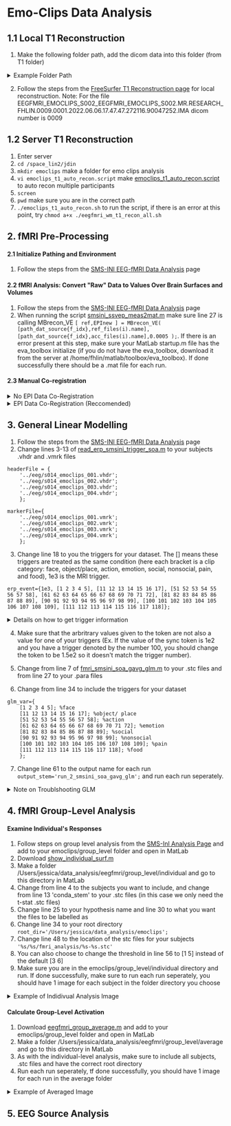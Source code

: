 # Emo-Clips Data Analysis 
## 1.1 Local T1 Reconstruction
1. Make the following folder path, add the dicom data into this folder (from T1 folder)
<details><summary>Example Folder Path</summary>
<img width="1205" alt="Screen Shot 2024-04-18 at 2 25 09 PM" src="https://github.com/Lin-Brain-Lab/fMRI-Analysis-For-Mac/assets/157174338/6b64a7b0-14d5-4373-a74c-b7e02c6243b4">
</details>

2. Follow the steps from the [FreeSurfer T1 Reconstruction page](https://github.com/Lin-Brain-Lab/fMRI-Analysis-For-Mac/blob/main/2.%20FreeSurfer%20T1%20Reconstruction.md) for local reconstruction. Note: For the file EEGFMRI_EMOCLIPS_S002_EEGFMRI_EMOCLIPS_S002.MR.RESEARCH_FHLIN.0009.0001.2022.06.06.17.47.47.272116.90047252.IMA
dicom number is 0009

## 1.2 Server T1 Reconstruction
1. Enter server
2. `cd /space_lin2/jdin`
3. `mkdir emoclips` make a folder for emo clips analysis
4. `vi emoclips_t1_auto_recon.script` make [emoclips_t1_auto_recon.script](https://github.com/Lin-Brain-Lab/fMRI-Analysis-For-Mac/blob/main/Scripts/Emo-Clips%20Analysis/emoclips_t1_auto_recon.script) to auto recon multiple participants
5. `screen`
6. `pwd` make sure you are in the correct path
7. `./emoclips_t1_auto_recon.sh` to run the script, if there is an error at this point, try `chmod a+x ./eegfmri_wm_t1_recon_all.sh`

## 2. fMRI Pre-Processing
#### 2.1 Initialize Pathing and Environment 
1. Follow the steps from the [SMS-INI EEG-fMRI Data Analysis](https://github.com/Lin-Brain-Lab/fMRI-Analysis-For-Mac/blob/main/6.%20SMS-INI%20EEG-fMRI%20Data%20Analysis.md) page

#### 2.2 fMRI Analysis: Convert "Raw" Data to Values Over Brain Surfaces and Volumes 
1. Follow the steps from the [SMS-INI EEG-fMRI Data Analysis](https://github.com/Lin-Brain-Lab/fMRI-Analysis-For-Mac/blob/main/6.%20SMS-INI%20EEG-fMRI%20Data%20Analysis.md) page
2. When running the script [smsini_ssvep_meas2mat.m](https://github.com/fahsuanlin/labmanual/blob/master/scripts/smsini_ssvep_meas2mat.m) make sure line 27 is calling MBrecon_VE `[ ref,EPInew ] = MBrecon_VE( [path_dat_source{f_idx},ref_files(i).name],[path_dat_source{f_idx},acc_files(i).name],0.0005 );`. If there is an error present at this step, make sure your MatLab startup.m file has the eva_toolbox initialize (if you do not have the eva_toolbox, download it from the server at /home/fhlin/matlab/toolbox/eva_toolbox). If done successfully there should be a .mat file for each run.

#### 2.3 Manual Co-registration 
<details> <summary> No EPI Data Co-Registration </summary>
## No EPI Data Co-Registration 
  
1. Run [smsini_ssvep_make_ref.m](https://github.com/fahsuanlin/labmanual/blob/master/scripts/smsini_ssvep_make_ref.m), if done successfully, there should be a .mgh file for each run.
2. Download the [bb_register_init.dat](https://github.com/fahsuanlin/labmanual/blob/master/scripts/bb_register_init.dat) initial registration matrix file and copy the contents into a bb_register_epi_01.dat bb_register_epi_02.dat and bb_register_epi_03.dat (for each run). Make sure to change the subject ID to the one you are working on and add it to your subjects fmri_analysis folder
3. Download [register_init_epi.m](https://github.com/fahsuanlin/labmanual/blob/master/scripts/register_init_epi.m) and add it your subjects fmri_analysis folder.
4. Change line 3 to your subject ID and from line 8 to the respective registration and .mgh file for the run
```
file_overlay_register='./bb_register_epi_01.dat';
file_overlay_vol='mb_run_1_ref.mgh';
```
4. Change lines 13, and 16 to your subject directory and location of your orig.mgz and run, if done successfully there should be a Figure 1 pop-up, click on a region of the brain in Figure 1 and there should be a Figure 2 pop-up of the co-registration. Click the g-key then the k-key to have the GUI popup. You should then be able to move the registration to manually correct it. After you have corrected the co-registration, click 'Export' 
<details><summary>Example of Figure  1 & 2</summary>
Note: For better viewing, change the threshold max to 2. You can also click on and rotate Figure 1 to better adjust the co-registration in Figure 2, as the orientation of Figure 2 moves in relation to Figure 1. 
<img width="488" alt="Screenshot 2024-06-12 at 12 45 07 PM" src="https://github.com/Lin-Brain-Lab/fMRI-Analysis-For-Mac/assets/157174338/77c2ea02-0257-4a74-8103-00910fcce7ab">
<img width="871" alt="Screenshot 2024-06-12 at 12 45 32 PM" src="https://github.com/Lin-Brain-Lab/fMRI-Analysis-For-Mac/assets/157174338/e7f9b699-dac0-4b6a-be69-d2bf4ae9ca1d">
<img width="341" alt="Screenshot 2024-06-12 at 12 46 01 PM" src="https://github.com/Lin-Brain-Lab/fMRI-Analysis-For-Mac/assets/157174338/edbb85d7-df93-4479-9a76-f9404b94f8b3">
<img width="220" alt="Screenshot 2024-06-12 at 12 46 19 PM" src="https://github.com/Lin-Brain-Lab/fMRI-Analysis-For-Mac/assets/157174338/0b480cea-c733-4f4c-8c0c-df3e8c46c450">     
</details>

5. In the MatLab command window type `r*overlay_xfm` the output should be a matrix as such 
```
    0.0420    0.9680    0.2479    6.8547
    0.0262   -0.2492    0.9681  -60.9387
   -0.9988    0.0342    0.0359  -22.3622
         0         0         0    1.0000
```
then copy this into your bb_register_epi_01.dat (depending on the run you are working on) in replacment of the current matrix, it should now look as such, then save. It is also important that the two numbers after the subject ID are 5 (this is for the resolution of the image)
```
s001
5
5
0.250000
    0.0420    0.9680    0.2479    6.8547
    0.0262   -0.2492    0.9681  -60.9387
   -0.9988    0.0342    0.0359  -22.3622
         0         0         0    1.0000
round
```
6. Repeat steps 4-5 for each run
7. In terminal `tcsh` then `source .cshrc` then `cd /Users/jessica/data_analysis/emoclips/s001/fmri_analysis` then `setenv SUBJECTS_DIR /Users/jessica/data_analysis/emoclips/subjects` then create a script `vi s001_bb_register.script` with the contents of this script being as such, to allow for all runs. 
```
bbregister --s s001 --mov mb_run_1_ref.mgh --init-reg bb_register_epi_01.dat --reg bb_register_epi_01.dat --bold
bbregister --s s001 --mov mb_run_2_ref.mgh --init-reg bb_register_epi_02.dat --reg bb_register_epi_02.dat --bold
bbregister --s s001 --mov mb_run_3_ref.mgh --init-reg bb_register_epi_03.dat --reg bb_register_epi_03.dat --bold
```
8. `./s001_bb_register.script` to run the the script (Note: if there is a permissions error at this point, try `chmod a+x s001_bb_register.script`)
9. Run the following lines seperately to check your results for each run in freeview
```
tkregisterfv --mov mb_run_1_ref.mgh --reg bb_register_epi_01.dat --surfs  --sd /Users/jessica/data_analysis/emoclips/subjects
tkregisterfv --mov mb_run_2_ref.mgh --reg bb_register_epi_02.dat --surfs  --sd /Users/jessica/data_analysis/emoclips/subjects
tkregisterfv --mov mb_run_3_ref.mgh --reg bb_register_epi_03.dat --surfs  --sd /Users/jessica/data_analysis/emoclips/subjects
```
<details><summary>Example of Co-Registration Check in Freeview</summary>
Note: Click on orig.mgz in the top left corner to add it to the image overlay and change the mb_run_1_ref.mgh colour map to heat.
<img width="889" alt="Screenshot 2024-06-12 at 1 12 57 PM" src="https://github.com/Lin-Brain-Lab/fMRI-Analysis-For-Mac/assets/157174338/bb8e0a2a-2115-45e5-8d00-f9b1c0516679">
</details>

12. Next, run [smsini_ssvep_make_acc_surf.m](https://github.com/fahsuanlin/labmanual/blob/master/scripts/smsini_ssvep_make_acc_surf.m) make sure that lines 15-19 have the correct register files (that you just updated the matrix of in the previous steps)
```
file_register={
'bb_register_epi_01.dat';
'bb_register_epi_01.dat';
'bb_register_epi_01.dat';
};
```
</details>

<details> <summary> EPI Data Co-Registration (Reccomended) </summary>
## EPI Data Co-Registration 

1. Download all epi data files (Ex. epi1, epi2, epi3) and add all data to a dicom folder in the following path: Users/jessica/data_analysis/emoclips/s010/fmri_data/dicom
2. `tcsh`
3. `source .cshrc`
4. `setenv SUBJECTS_DIR /Users/jessica/data_analysis/emoclips/subjects`
5. `cd /Users/jessica/data_analysis/emoclips/s010/fmri_data`
6. `mkdir unpack`
7. `cd unpack/`
8. `vi unpack.rule` and write the following for each dicom scan
```
05 bold nii f.nii
14 bold nii f.nii
23 bold nii f.nii
```
10. `unpacksdcmdir -src ../dicom -targ . -cfg ./unpack.rule` if done successfully, there should be a f.nii file for each scan in the path /Users/jessica/data_analysis/emoclips/s010/fmri_data/unpack/bold/005
11. Download [epi_make_ref.m](https://github.com/Lin-Brain-Lab/fMRI-Analysis-For-Mac/blob/main/Scripts/Emo-Clips%20Analysis/2.%20EPI%20Co-Registration/s2_epi_make_ref.m) and add it to your subjects fmri_analysis folder
12. Change from line 3 to include the f.nii file of each scan. Make sure your directory is your subjects fmri_analysis folder and run. If done successfully, there should be a .mgh file for each scan, "epi_005_f.mgh" "epi_014_f.mgh" "epi_023_f.mgh"
```
ref_mat={
'../fmri_data/unpack/bold/005/f.nii';
'../fmri_data/unpack/bold/014/f.nii';
'../fmri_data/unpack/bold/023/f.nii';
};
```
12. Download [register_init_epi_blipup.m](https://github.com/fahsuanlin/labmanual/blob/master/scripts/register_init_epi_blipup.m) and [bb_register_blipup_init.dat](https://github.com/fahsuanlin/labmanual/blob/master/scripts/bb_register_blipup_init.dat) add it to your subjects fmri_analysis folder. Copy the contents of the blipup initilization matrix into a new registration file specific for a dicom scan, 'bb_register_blipup_init_005' (make sure to change the subject ID in the initilization matrix file)
13. Make sure lines 8 and 9 have the correct initilization and .mgh file
```
file_overlay_register='./bb_register_blipup_005.dat';
file_overlay_vol='epi_005_f.mgh';
```
14. Change line 3 to your subject ID, line 13 to your subject directory and line 16 to the location of your subjects orig.mgz file and run. If done successfully, there should be a Figure 1 pop-up, if you click on Figure 1 there should be a Figure 2 pop-up. Click the g and k keys to have a GUI to manually correct the registration if needed. When you are satisfied with the registration click "Export"
<details> <summary>Figure 1 and 2 Example</summary>
<img width="370" alt="Screenshot 2024-07-04 at 12 13 01 PM" src="https://github.com/Lin-Brain-Lab/fMRI-Analysis-For-Mac/assets/157174338/95b1e97f-ee3b-4590-84d0-9c3efdc30eea">
<img width="702" alt="Screenshot 2024-07-04 at 12 16 02 PM" src="https://github.com/Lin-Brain-Lab/fMRI-Analysis-For-Mac/assets/157174338/d259067d-4973-4390-91fb-aa7bed1a5d05">
</details>

15. `r * overlay_xfm` to get the corrected matrix and paste this into the bb_register_blipup_005.dat file
16. Repeat steps 12-15 for [register_init_epi_blipdown.m](https://github.com/fahsuanlin/labmanual/blob/master/scripts/register_init_epi_blipdown.m) with [bb_register_blipdown_init.dat](https://github.com/fahsuanlin/labmanual/blob/master/scripts/bb_register_blipdown_init.dat) 
17. Create a [epi_register.script](https://github.com/Lin-Brain-Lab/fMRI-Analysis-For-Mac/blob/main/Scripts/Emo-Clips%20Analysis/epi_register.script) and run in terminal (make sure you are in your subjects fmri_analysis folder and have set your subject directory). 
18. To check results run `tkregisterfv --mov epi_005_f.mgh --reg bb_register_blipdown_epi.dat --surfs  --sd /Users/jessica/data_analysis/emoclips/subjects` or `tkregisterfv --mov epi_005_f.mgh --reg bb_register_blipup_epi.dat --surfs  --sd /Users/jessica/data_analysis/emoclips/subjects` for blipdown and blipup, respectively (change scan number and file name to view other runs)
<details><summary>Example of Registration Check in Freeview</summary>
<img width="885" alt="Screenshot 2024-07-04 at 12 37 56 PM" src="https://github.com/Lin-Brain-Lab/fMRI-Analysis-For-Mac/assets/157174338/313b646f-ea7a-4e4b-916a-85ef6ff8f6b2">
</details>

20. Download [smsini_make_acc_surf.m](https://github.com/fahsuanlin/labmanual/blob/master/scripts/smsini_make_acc_surf.m) and it to your subjects fmri_analysis folder. Here you may need to run each scan seperately, if done successfully there should be a .stc file for the lh and rh for each run.

</details>

## 3. General Linear Modelling
1. Follow the steps from the [SMS-INI EEG-fMRI Data Analysis](https://github.com/Lin-Brain-Lab/fMRI-Analysis-For-Mac/blob/main/6.%20SMS-INI%20EEG-fMRI%20Data%20Analysis.md) page
2. Change lines 3-13 of [read_erp_smsini_trigger_soa.m](https://github.com/Lin-Brain-Lab/fMRI-Analysis-For-Mac/blob/main/Scripts/Emo-Clips%20Analysis/3.%20GLM/s5_read_erp_smsini_trigger_soa.m) to your subjects .vhdr and .vmrk files
```
headerFile = {
    '../eeg/s014_emoclips_001.vhdr';
    '../eeg/s014_emoclips_002.vhdr';
    '../eeg/s014_emoclips_003.vhdr';
    '../eeg/s014_emoclips_004.vhdr';
    };

markerFile={
    '../eeg/s014_emoclips_001.vmrk';
    '../eeg/s014_emoclips_002.vmrk';
    '../eeg/s014_emoclips_003.vmrk';
    '../eeg/s014_emoclips_004.vmrk';
    };
```
3. Change line 18 to you the triggers for your dataset. The [] means these triggers are treated as the same condition (here each bracket is a clip category: face, object/place, action, emotion, social, nonsocial, pain, and food), 1e3 is the MRI trigger. 
```
erp_event={1e3, [1 2 3 4 5], [11 12 13 14 15 16 17], [51 52 53 54 55 56 57 58], [61 62 63 64 65 66 67 68 69 70 71 72], [81 82 83 84 85 86 87 88 89], [90 91 92 93 94 95 96 97 98 99], [100 101 102 103 104 105 106 107 108 109], [111 112 113 114 115 116 117 118]};

```
<details><summary>Details on how to get trigger information</summary>
1. From the stimuli computer where in coloumn T2_catname the number codes the stimuli category (Ex. 118 is food because it starts with an 11, 11_food). In the first coloumn, a weight of 1 means the stimuli is presented and 0 means it is not. The coloumn T4_eeg_tgr is the order of the stimuli presentation which is also presented in the .vmrk files (since run 1 is resting state, run 2 correlated to clip 1 presentation and so on)

<img width="1063" alt="Screenshot 2024-07-15 at 4 25 53 PM" src="https://github.com/user-attachments/assets/9e3cf9ac-035e-4959-b236-3e88196f076b">
<img width="451" alt="Screenshot 2024-07-15 at 4 21 41 PM" src="https://github.com/user-attachments/assets/cb97b488-cf10-45bf-b4b5-1fdc919021da">
        
2. After decoding what the numbers for stimuli mean and how they relate to the category of the clip, run [read_erp_triggers.m](https://github.com/Lin-Brain-Lab/fMRI-Analysis-For-Mac/tree/main/Scripts/Emo-Clips%20Analysis) the output should be a list of all triggers present in each run
<img width="1102" alt="Screenshot 2024-07-15 at 4 29 59 PM" src="https://github.com/user-attachments/assets/b49ac7a4-69d3-4b14-a54a-cce699669c81">

3. Create a [excel sheet](https://docs.google.com/spreadsheets/d/10Lk_TqdeMh7ZaU759iuv-7DJTdt3ggmSmj4qzjTcwcQ/edit?usp=sharing) of a list of triggers and their category for easy reference.

</details>

4. Make sure that the arbritrary values given to the token are not also a value for one of your triggers (Ex. If the value of the sync token is 1e2 and you have a trigger denoted by the number 100, you should change the token to be 1.5e2 so it doesn't match the trigger number).

5. Change from line 7 of [fmri_smsini_soa_gavg_glm.m](https://github.com/Lin-Brain-Lab/fMRI-Analysis-For-Mac/blob/main/Scripts/Emo-Clips%20Analysis/3.%20GLM/s6_fmri_smsini_soa_gavg_glm.m) to your .stc files and from line 27 to your .para files

6. Change from line 34 to include the triggers for your dataset
```
glm_var={
    [1 2 3 4 5]; %face
    [11 12 13 14 15 16 17]; %object/ place
    [51 52 53 54 55 56 57 58]; %action
    [61 62 63 64 65 66 67 68 69 70 71 72]; %emotion
    [81 82 83 84 85 86 87 88 89]; %social
    [90 91 92 93 94 95 96 97 98 99]; %nonsocial
    [100 101 102 103 104 105 106 107 108 109]; %pain
    [111 112 113 114 115 116 117 118]; %food
    };
```
7. Change line 61 to the output name for each run `output_stem='run_2_smsini_soa_gavg_glm';` and run each run seperately.

<details><summary>Note on Troublshooting GLM</summary>
        
1. In the script read_erp_smsini_trigger_soa.m a token called 'newseg_token' is added to prevent the error "Unable to perform assignment because the left and right sides have a different number of elements" as a new segment is sometimes added into the data and the code does not know how to responed to this. Accordingly, line 73-75 is added to account for a 'new segment' in the data:
```
   elseif(isempty(mk_tmp{2})) %new segment, empty between comma in mk
                trigger{f_idx}.event(mk_idx)=newseg_token;
                trigger{f_idx}.time(mk_idx)=str2num(mk_tmp{3}); %data index for the trigger
```
2. Additionally, line 67 of the script read_erp_smsini_trigger_soa.m is edited to allow for the instances in the data where the MRI trigger is not denoted by R128, but rather V  1, this is done to prevent a later error in the script fmri_smsini_soa_gavg_glm.m "Matrix index is out of range for deletion" as the .para files were not correctly populated in the previous step.
```
 if(strcmp(mk_tmp{2},'V  1')) | (strcmp(mk_tmp{2},'R128'))
```

3. Some run's do not include a specific clip category; for intance, run 1 does not have any clips from the face category. This causes the contrast varible for the face column in fmri_smsini_soa_gavg_glm.m to empty, this causes later issues when populating the beta and t-stat .stc files. If this is the case, make sure to comment out this trigger category to avoid have a all 0 column in the contrast varible. When commenting out a trigger category also to make sure to update the hypothesis number as the number of tigger categories in glm_var has now changed.
   
</details>

## 4. fMRI Group-Level Analysis
#### Examine Individual's Responses
1. Follow steps on group level analysis from the [SMS-InI Analysis Page](https://github.com/Lin-Brain-Lab/fMRI-Analysis-For-Mac/blob/main/6.%20SMS-INI%20EEG-fMRI%20Data%20Analysis.md) and add to your emoclips/group_level folder and open in MatLab
2. Download [show_individual_surf.m](https://github.com/Lin-Brain-Lab/fMRI-Analysis-For-Mac/blob/main/Scripts/Emo-Clips%20Analysis/4.%20Group-Level%20Analysis/g1_show_individual_surf.m) 
4. Make a folder /Users/jessica/data_analysis/eegfmri/group_level/individual and go to this directory in MatLab
5. Change from line 4 to the subjects you want to include, and change from line 13 'conda_stem' to your .stc files (in this case we only need the t-stat .stc files)
6. Change line 25 to your hypothesis name and line 30 to what you want the files to be labelled as
7. Change line 34 to your root directory `root_dir='/Users/jessica/data_analysis/emoclips';`
12. Change line 48 to the location of the stc files for your subjects `'%s/%s/fmri_analysis/%s-%s.stc'`
13. You can also choose to change the threshold in line 56 to [1 5] instead of the default [3 6]
14. Make sure you are in the emoclips/group_level/individual directory and run. If done successfully, make sure to run each run seperately, you should have 1 image for each subject in the folder directory you choose
<details>
  <summary>Example of Indidivual Analysis Image</summary>
<img width="1458" alt="Screenshot 2024-08-08 at 5 33 07 PM" src="https://github.com/user-attachments/assets/fd551e22-8cd7-4eb4-b08e-5e15cc51b079">
</details>

#### Calculate Group-Level Activation
1. Download [eegfmri_group_average.m](https://github.com/Lin-Brain-Lab/fMRI-Analysis-For-Mac/blob/main/Scripts/Emo-Clips%20Analysis/4.%20Group-Level%20Analysis/g2_average_surf.m) and add to your emoclips/group_level folder and open in MatLab
2. Make a folder /Users/jessica/data_analysis/eegfmri/group_level/average and go to this directory in MatLab
3. As with the individual-level analysis, make sure to include all subjects, .stc files and have the correct root directory 
6. Run each run seperately, tf done successfully, you should have 1 image for each run in the average folder
<details>
  <summary>Example of Averaged Image</summary>
  <img width="1455" alt="Screenshot 2024-08-08 at 5 37 51 PM" src="https://github.com/user-attachments/assets/066a6696-aadc-40a0-81e5-825950d77c33">
</details>

## 5. EEG Source Analysis


